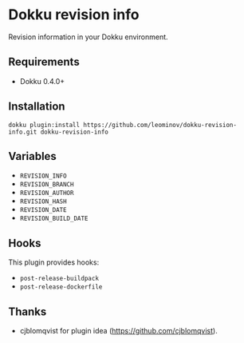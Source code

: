 # Dokku revision info

Revision information in your Dokku environment.

## Requirements

* Dokku 0.4.0+

## Installation

```
dokku plugin:install https://github.com/leominov/dokku-revision-info.git dokku-revision-info
```

## Variables

* `REVISION_INFO`
* `REVISION_BRANCH`
* `REVISION_AUTHOR`
* `REVISION_HASH`
* `REVISION_DATE`
* `REVISION_BUILD_DATE`

## Hooks

This plugin provides hooks:

* `post-release-buildpack`
* `post-release-dockerfile`

## Thanks

* cjblomqvist for plugin idea (https://github.com/cjblomqvist).

